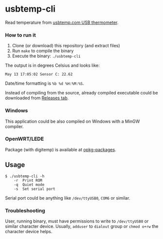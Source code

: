 # usbtemp-cli
Read temperature from [usbtemp.com USB thermometer](https://usbtemp.com/).

### How to run it
1. Clone (or download) this repository (and extract files)
2. Run `make` to compile the binary
3. Execute the binary: `./usbtemp-cli`

The output is in degrees Celsius and looks like:
```
May 13 17:05:02 Sensor C: 22.62
```
Date/time formatting is `%b %d %H:%M:%S`.

Instead of compiling from the source, already compiled executable could be downloaded from [Releases tab](https://github.com/usbtemp/usbtemp-cli/releases/latest).

### Windows
This application could be also compiled on Windows with a MinGW compiler.

### OpenWRT/LEDE
Package (with digitemp) is available at [opkg-packages](https://github.com/jaka/opkg-packages).

## Usage
```
$ ./usbtemp-cli -h
	-r	Print ROM
	-q	Quiet mode
	-s	Set serial port
```
Serial port could be anything like `/dev/ttyUSB0`, `COM6` or similar.

### Troubleshooting

User, running binary, must have permissions to write to `/dev/ttyUSB0` or similar character device.
Usually, `adduser` to `dialout` group or `chmod o+rw` the character device helps.
